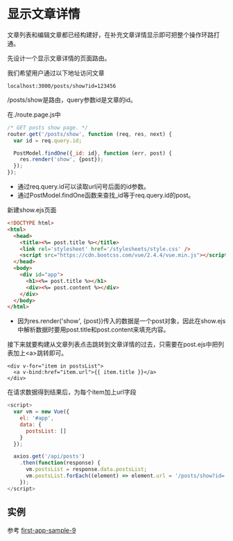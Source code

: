 # 显示文章详情

文章列表和编辑文章都已经构建好，在补充文章详情显示即可把整个操作环路打通。

先设计一个显示文章详情的页面路由。

我们希望用户通过以下地址访问文章

```
localhost:3000/posts/show?id=123456
```

/posts/show是路由，query参数id是文章的id。

在./route.page.js中

```js
/* GET posts show page. */
router.get('/posts/show', function (req, res, next) {
  var id = req.query.id;

  PostModel.findOne({_id: id}, function (err, post) {
    res.render('show', {post});
  });
});
```

* 通过req.query.id可以读取url问号后面的id参数。
* 通过PostModel.findOne函数来查找\_id等于req.query.id的post。

新建show.ejs页面

```html
<!DOCTYPE html>
<html>
  <head>
    <title><%= post.title %></title>
    <link rel='stylesheet' href='/stylesheets/style.css' />
    <script src="https://cdn.bootcss.com/vue/2.4.4/vue.min.js"></script>
  </head>
  <body>
    <div id="app">
      <h1><%= post.title %></h1>
      <div><%= post.content %></div>
    </div>
  </body>
</html>
```

* 因为res.render\('show', {post}\)传入的数据是一个post对象，因此在show.ejs中解析数据时要用post.title和post.content来填充内容。

接下来就要构建从文章列表点击跳转到文章详情的过去，只需要在post.ejs中把列表加上&lt;a&gt;跳转即可。

```
<div v-for="item in postsList">
  <a v-bind:href="item.url">{{ item.title }}</a>
</div>
```

在请求数据得到结果后，为每个item加上url字段

```javascript
<script>
  var vm = new Vue({
    el: '#app',
    data: {
      postsList: []
    }
  });

  axios.get('/api/posts')
    .then(function(response) {
      vm.postsList = response.data.postsList;
      vm.postsList.forEach((element) => element.url = '/posts/show?id=' + element._id);
    });
</script>
```

## 实例

参考 [first-app-sample-9](https://github.com/xugy0926/learn-webapp-sample/tree/master/first-app-sample-9)

